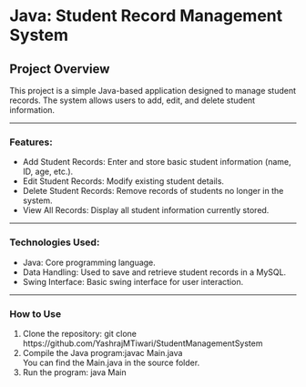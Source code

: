 # Java: Student Record Management System
## Project Overview

This project is a simple Java-based application designed to manage student records. The system allows users to add, edit, and delete student information.
<hr>
<h3>Features:</h3>
<ul>
  <li>Add Student Records: Enter and store basic student information (name, ID, age, etc.).</li>
  <li>Edit Student Records: Modify existing student details.</li>
  <li>Delete Student Records: Remove records of students no longer in the system.</li>
  <li>View All Records: Display all student information currently stored.</li>
</ul>
<hr>
<h3>Technologies Used:</h3>
<ul>
  <li>Java: Core programming language.</li>
  <li>Data Handling: Used to save and retrieve student records in a MySQL.</li>
  <li>Swing Interface: Basic swing interface for user interaction.</li>
</ul>
<hr>
<h3>How to Use</h3>
<ol>
  <li>Clone the repository: git clone https://github.com/YashrajMTiwari/StudentManagementSystem</li>  
  <li>Compile the Java program:javac Main.java</li> 
  You can find the Main.java in the source folder.
  <li>Run the program: java Main</li> 
</ol>
